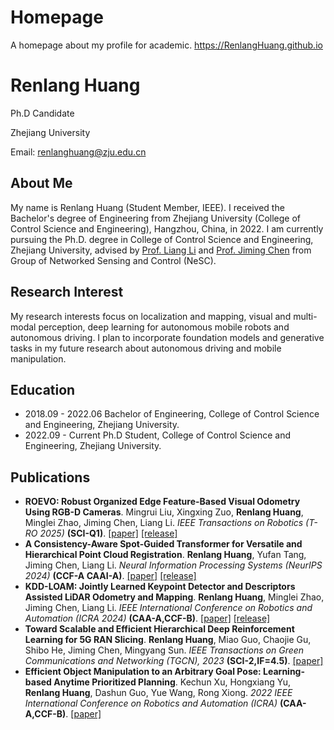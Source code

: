 # Homepage

A homepage about my profile for academic.
https://RenlangHuang.github.io


# Renlang Huang
Ph.D Candidate

Zhejiang University

Email: renlanghuang@zju.edu.cn

## About Me
My name is Renlang Huang (Student Member, IEEE). I received the Bachelor's degree of Engineering from Zhejiang University (College of Control Science and Engineering), Hangzhou, China, in 2022. I am currently pursuing the Ph.D. degree in College of Control Science and Engineering, Zhejiang University, advised by [Prof. Liang Li](https://person.zju.edu.cn/LiangLi) and [Prof. Jiming Chen](https://person.zju.edu.cn/jmchen) from Group of Networked Sensing and Control (NeSC).

## Research Interest
My research interests focus on localization and mapping, visual and multi-modal perception, deep learning for autonomous mobile robots and autonomous driving.
I plan to incorporate foundation models and generative tasks in my future research about autonomous driving and mobile manipulation.

## Education
- 2018.09 - 2022.06 Bachelor of Engineering, College of Control Science and Engineering, Zhejiang University.
- 2022.09 - Current Ph.D Student, College of Control Science and Engineering, Zhejiang University.

## Publications
- **ROEVO: Robust Organized Edge Feature-Based Visual Odometry Using RGB-D Cameras**. Mingrui Liu, Xingxing Zuo, **Renlang Huang**, Minglei Zhao, Jiming Chen, Liang Li. *IEEE Transactions on Robotics (T-RO 2025)* **(SCI-Q1)**. [[paper]](https://ieeexplore.ieee.org/document/11112654) [\[release\]](https://github.com/liumingrui814/ROEVO)
- **A Consistency-Aware Spot-Guided Transformer for Versatile and Hierarchical Point Cloud Registration**. **Renlang Huang**, Yufan Tang, Jiming Chen, Liang Li. *Neural Information Processing Systems (NeurIPS 2024)* **(CCF-A CAAI-A)**. [[paper]](https://arxiv.org/abs/2410.10295) [\[release\]](https://github.com/RenlangHuang/CAST)
- **KDD-LOAM: Jointly Learned Keypoint Detector and Descriptors Assisted LiDAR Odometry and Mapping**. **Renlang Huang**, Minglei Zhao, Jiming Chen, Liang Li. *IEEE International Conference on Robotics and Automation (ICRA 2024)* **(CAA-A,CCF-B)**. [[paper]](https://arxiv.org/abs/2309.15394) [\[release\]](https://github.com/RenlangHuang/KDD-LOAM)
- **Toward Scalable and Efficient Hierarchical Deep Reinforcement Learning for 5G RAN Slicing**. **Renlang Huang**, Miao Guo, Chaojie Gu, Shibo He, Jiming Chen, Mingyang Sun. *IEEE Transactions on Green Communications and Networking (TGCN), 2023* **(SCI-2,IF=4.5)**. [\[paper\]](https://ieeexplore.ieee.org/document/10183779)
- **Efficient Object Manipulation to an Arbitrary Goal Pose: Learning-based Anytime Prioritized Planning**. Kechun Xu, Hongxiang Yu, **Renlang Huang**, Dashun Guo, Yue Wang, Rong Xiong. *2022 IEEE International Conference on Robotics and Automation (ICRA)* **(CAA-A,CCF-B)**. [\[paper\]](10.1109/ICRA46639.2022.9811547)


